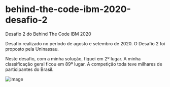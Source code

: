 # behind-the-code-ibm-2020-desafio-2
Desafio 2 do Behind The Code IBM 2020


Desafio realizado no período de agosto e setembro de 2020. O Desafio 2 foi proposto pela Uninassau.

Neste desafio, com a minha solução, fiquei em 2º lugar. A minha classificação geral ficou em 89º lugar. A competição toda teve milhares de participantes do Brasil.

![image](https://user-images.githubusercontent.com/9755885/119974331-e39c5e80-bf8a-11eb-9565-d63bfbacd2e4.png)
